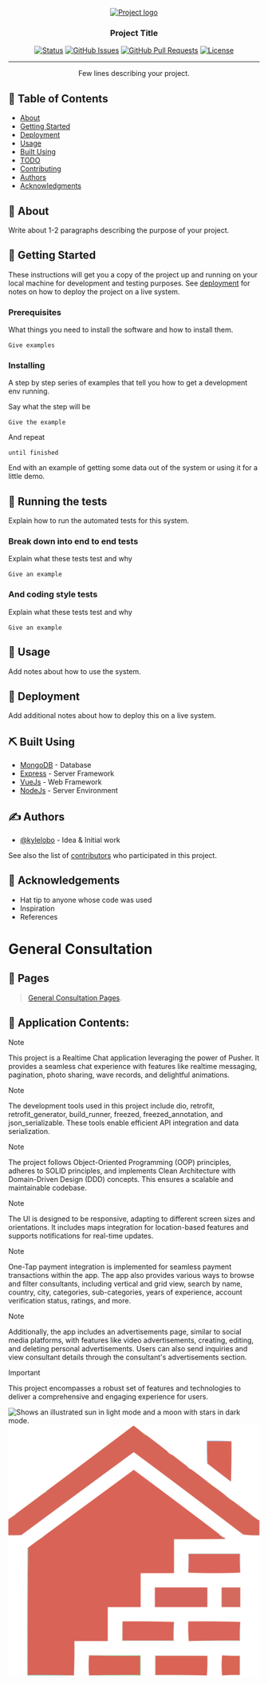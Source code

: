 <p align="center">
  <a href="" rel="noopener">
 <img width=200px height=200px src="https://i.imgur.com/6wj0hh6.jpg" alt="Project logo"></a>
</p>

<h3 align="center">Project Title</h3>

<div align="center">

[![Status](https://img.shields.io/badge/status-active-success.svg)]()
[![GitHub Issues](https://img.shields.io/github/issues/kylelobo/The-Documentation-Compendium.svg)](https://github.com/kylelobo/The-Documentation-Compendium/issues)
[![GitHub Pull Requests](https://img.shields.io/github/issues-pr/kylelobo/The-Documentation-Compendium.svg)](https://github.com/kylelobo/The-Documentation-Compendium/pulls)
[![License](https://img.shields.io/badge/license-MIT-blue.svg)](/LICENSE)

</div>

---

<p align="center"> Few lines describing your project.
    <br> 
</p>

## 📝 Table of Contents

- [About](#about)
- [Getting Started](#getting_started)
- [Deployment](#deployment)
- [Usage](#usage)
- [Built Using](#built_using)
- [TODO](../TODO.md)
- [Contributing](../CONTRIBUTING.md)
- [Authors](#authors)
- [Acknowledgments](#acknowledgement)

## 🧐 About <a name = "about"></a>

Write about 1-2 paragraphs describing the purpose of your project.

## 🏁 Getting Started <a name = "getting_started"></a>

These instructions will get you a copy of the project up and running on your local machine for development and testing purposes. See [deployment](#deployment) for notes on how to deploy the project on a live system.

### Prerequisites

What things you need to install the software and how to install them.

```
Give examples
```

### Installing

A step by step series of examples that tell you how to get a development env running.

Say what the step will be

```
Give the example
```

And repeat

```
until finished
```

End with an example of getting some data out of the system or using it for a little demo.

## 🔧 Running the tests <a name = "tests"></a>

Explain how to run the automated tests for this system.

### Break down into end to end tests

Explain what these tests test and why

```
Give an example
```

### And coding style tests

Explain what these tests test and why

```
Give an example
```

## 🎈 Usage <a name="usage"></a>

Add notes about how to use the system.

## 🚀 Deployment <a name = "deployment"></a>

Add additional notes about how to deploy this on a live system.

## ⛏️ Built Using <a name = "built_using"></a>

- [MongoDB](https://www.mongodb.com/) - Database
- [Express](https://expressjs.com/) - Server Framework
- [VueJs](https://vuejs.org/) - Web Framework
- [NodeJs](https://nodejs.org/en/) - Server Environment

## ✍️ Authors <a name = "authors"></a>

- [@kylelobo](https://github.com/kylelobo) - Idea & Initial work

See also the list of [contributors](https://github.com/kylelobo/The-Documentation-Compendium/contributors) who participated in this project.

## 🎉 Acknowledgements <a name = "acknowledgement"></a>

- Hat tip to anyone whose code was used
- Inspiration
- References





# General Consultation

## 📢  Pages
>[General Consultation Pages](https://drive.google.com/drive/folders/1vX0DtK4S46bJ7N1dE1cj0Mjq2AZKjZew?usp=sharing).

## 📢 Application Contents:
 

> [!NOTE]
>This project is a Realtime Chat application leveraging the power of Pusher. It provides a seamless chat experience with features like realtime messaging, pagination, photo sharing, wave records, and delightful animations.

> [!NOTE]
>The development tools used in this project include dio, retrofit, retrofit_generator, build_runner, freezed, freezed_annotation, and json_serializable. These tools enable efficient API integration and data serialization.

> [!NOTE]
>The project follows Object-Oriented Programming (OOP) principles, adheres to SOLID principles, and implements Clean Architecture with Domain-Driven Design (DDD) concepts. This ensures a scalable and maintainable codebase.

> [!NOTE]
>The UI is designed to be responsive, adapting to different screen sizes and orientations. It includes maps integration for location-based features and supports notifications for real-time updates.

> [!NOTE]
>One-Tap payment integration is implemented for seamless payment transactions within the app. The app also provides various ways to browse and filter consultants, including vertical and grid view, search by name, country, city, categories, sub-categories, years of experience, account verification status, ratings, and more.

> [!NOTE]
>Additionally, the app includes an advertisements page, similar to social media platforms, with features like video advertisements, creating, editing, and deleting personal advertisements. Users can also send inquiries and view consultant details through the consultant's advertisements section.

> [!IMPORTANT]
>This project encompasses a robust set of features and technologies to deliver a comprehensive and engaging experience for users.

<picture>
  <source media="(prefers-color-scheme: dark)" srcset="https://user-images.githubusercontent.com/25423296/163456776-7f95b81a-f1ed-45f7-b7ab-8fa810d529fa.png">
  <source media="(prefers-color-scheme: light)" srcset="https://user-images.githubusercontent.com/25423296/163456779-a8556205-d0a5-45e2-ac17-42d089e3c3f8.png">
  <img alt="Shows an illustrated sun in light mode and a moon with stars in dark mode." src="https://user-images.githubusercontent.com/25423296/163456779-a8556205-d0a5-45e2-ac17-42d089e3c3f8.png">
</picture>

<picture>
  <img alt="Shows an illustrated sun in light mode and a moon with stars in dark mode." src="/assets/image/construction.svg">
</picture>
